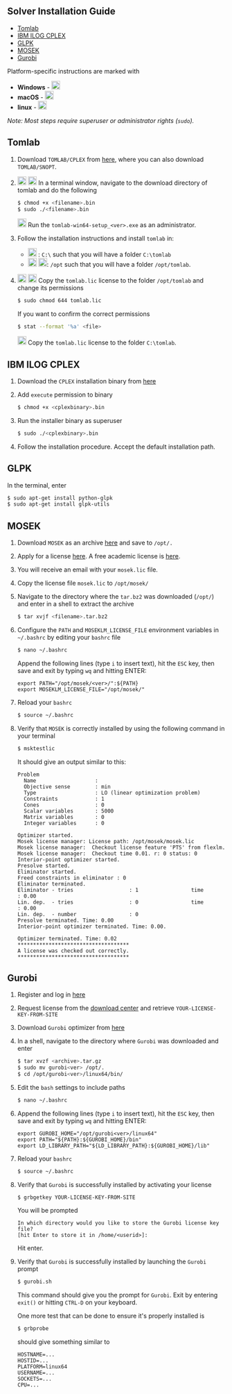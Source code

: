 Solver Installation Guide
---------------------------------
<!-- TOC -->

- [Tomlab](#tomlab)
- [IBM ILOG CPLEX](#ibm-ilog-cplex)
- [GLPK](#glpk)
- [MOSEK](#mosek)
- [Gurobi](#gurobi)

<!-- /TOC -->
Platform-specific instructions are marked with
- **Windows** - <img src="https://winblogs.azureedge.net/win/2016/12/cropped-cropped-Windows-logo1-192x192.png" height="20px">
- **macOS** - <img src="http://geeknrush.fr/wp-content/uploads/2015/10/Apple-Logo-Black.png" height="20px">
- **linux** - <img src="https://upload.wikimedia.org/wikipedia/commons/thumb/3/35/Tux.svg/652px-Tux.svg.png" height="20px">

*Note: Most steps require superuser or administrator rights (`sudo`).*

## Tomlab

1) Download `TOMLAB/CPLEX` from [here](http://tomopt.com/scripts/register.php), where you can also download `TOMLAB/SNOPT`.

2)  <img src="http://geeknrush.fr/wp-content/uploads/2015/10/Apple-Logo-Black.png" height="20px">  <img src="https://upload.wikimedia.org/wikipedia/commons/thumb/3/35/Tux.svg/652px-Tux.svg.png" height="20px"> In a terminal window, navigate to the download directory of tomlab and do the following
    ````bash
    $ chmod +x <filename>.bin
    $ sudo ./<filename>.bin
    ````
    <img src="https://winblogs.azureedge.net/win/2016/12/cropped-cropped-Windows-logo1-192x192.png" height="20px"> Run the `tomlab-win64-setup_<ver>.exe` as an administrator.

3) Follow the installation instructions and install `tomlab` in:
    - <img src="https://winblogs.azureedge.net/win/2016/12/cropped-cropped-Windows-logo1-192x192.png" height="20px"> : `C:\` such that you will have a folder `C:\tomlab`
    - <img src="http://geeknrush.fr/wp-content/uploads/2015/10/Apple-Logo-Black.png" height="20px">  <img src="https://upload.wikimedia.org/wikipedia/commons/thumb/3/35/Tux.svg/652px-Tux.svg.png" height="20px">: `/opt` such that you will have a folder `/opt/tomlab`.

4) <img src="http://geeknrush.fr/wp-content/uploads/2015/10/Apple-Logo-Black.png" height="20px">  <img src="https://upload.wikimedia.org/wikipedia/commons/thumb/3/35/Tux.svg/652px-Tux.svg.png" height="20px"> Copy the `tomlab.lic` license to the folder `/opt/tomlab` and change its permissions

    ````bash
    $ sudo chmod 644 tomlab.lic
    ````

    If you want to confirm the correct permissions
    ````bash
    $ stat --format '%a' <file>
    ````
    <img src="https://winblogs.azureedge.net/win/2016/12/cropped-cropped-Windows-logo1-192x192.png" height="20px"> Copy the `tomlab.lic` license to the folder `C:\tomlab`.

## IBM ILOG CPLEX

1) Download the `CPLEX` installation binary from [here](https://www-01.ibm.com/software/websphere/products/optimization/cplex-studio-community-edition/)

2) Add `execute` permission to binary

    ````bash
    $ chmod +x <cplexbinary>.bin
    ````

3) Run the installer binary as superuser

    ````bash
    $ sudo ./<cplexbinary>.bin
    ````

4) Follow the installation procedure. Accept the default installation path.

## GLPK

In the terminal, enter
````bash
$ sudo apt-get install python-glpk
$ sudo apt-get install glpk-utils
````

## MOSEK

1) Download `MOSEK` as an archive [here](https://mosek.com/resources/downloads) and save to `/opt/.`

2) Apply for a license [here](https://mosek.com/resources/trial-license). A free academic license is [here](https://license.mosek.com/academic/).

3) You will receive an email with your `mosek.lic` file.

4) Copy the license file `mosek.lic` to `/opt/mosek/`

5) Navigate to the directory where the `tar.bz2` was downloaded (`/opt/`) and enter in a shell to extract the archive

    ````bash
    $ tar xvjf <filename>.tar.bz2
    ````

6) Configure the `PATH` and `MOSEKLM_LICENSE_FILE` environment variables in `~/.bashrc` by editing your `bashrc` file

    ````bash
    $ nano ~/.bashrc
    ````
    Append the following lines (type `i` to insert text), hit the `ESC` key, then save and exit by typing `wq` and hitting ENTER:

    ````
    export PATH="/opt/mosek/<ver>/":${PATH}
    export MOSEKLM_LICENSE_FILE="/opt/mosek/"
    ````

7) Reload your `bashrc`

    ````bash
    $ source ~/.bashrc
    ````

8) Verify that `MOSEK` is correctly installed by using the following command in your terminal

    ````sh
    $ msktestlic
    ````

    It should give an output similar to this:
    ````
    Problem
      Name                   :
      Objective sense        : min
      Type                   : LO (linear optimization problem)
      Constraints            : 1
      Cones                  : 0
      Scalar variables       : 5000
      Matrix variables       : 0
      Integer variables      : 0

    Optimizer started.
    Mosek license manager: License path: /opt/mosek/mosek.lic
    Mosek license manager:  Checkout license feature 'PTS' from flexlm.
    Mosek license manager:  Checkout time 0.01. r: 0 status: 0
    Interior-point optimizer started.
    Presolve started.
    Eliminator started.
    Freed constraints in eliminator : 0
    Eliminator terminated.
    Eliminator - tries                  : 1                 time                   : 0.00
    Lin. dep.  - tries                  : 0                 time                   : 0.00
    Lin. dep.  - number                 : 0
    Presolve terminated. Time: 0.00
    Interior-point optimizer terminated. Time: 0.00.

    Optimizer terminated. Time: 0.02
    ************************************
    A license was checked out correctly.
    ************************************
    ````


## Gurobi

1) Register and log in [here](http://www.gurobi.com/)

2) Request license from the [download center](http://www.gurobi.com/downloads/download-center) and retrieve `YOUR-LICENSE-KEY-FROM-SITE`

3) Download `Gurobi` optimizer from [here](http://www.gurobi.com/downloads/gurobi-optimizer)

4) In a shell, navigate to the directory where `Gurobi` was downloaded and enter

    ````bash
    $ tar xvzf <archive>.tar.gz
    $ sudo mv gurobi<ver> /opt/.
    $ cd /opt/gurobi<ver>/linux64/bin/
    ````

5) Edit the `bash` settings to include paths

    ````bash
    $ nano ~/.bashrc
    ````

6) Append the following lines (type `i` to insert text), hit the `ESC` key, then save and exit by typing `wq` and hitting ENTER:

    ````
    export GUROBI_HOME="/opt/gurobi<ver>/linux64"
    export PATH="${PATH}:${GUROBI_HOME}/bin"
    export LD_LIBRARY_PATH="${LD_LIBRARY_PATH}:${GUROBI_HOME}/lib"
    ````

7) Reload your `bashrc`

    ````bash
    $ source ~/.bashrc
    ````

8) Verify that `Gurobi` is successfully installed by activating your license

    ````
    $ grbgetkey YOUR-LICENSE-KEY-FROM-SITE
    ````

    You will be prompted
    ````
    In which directory would you like to store the Gurobi license key file?
    [hit Enter to store it in /home/<userid>]:
    ````
    Hit enter.

9) Verify that `Gurobi` is successfully installed by launching the `Gurobi` prompt

    ````bash
    $ gurobi.sh
    ````
    This command should give you the prompt for `Gurobi`. Exit by entering `exit()` or hitting `CTRL-D` on your keyboard.

    One more test that can be done to ensure it's properly installed is
    ````bash
    $ grbprobe
    ````

    should give something similar to
    ````
    HOSTNAME=...
    HOSTID=...
    PLATFORM=linux64
    USERNAME=...
    SOCKETS=...
    CPU=...
    ````
